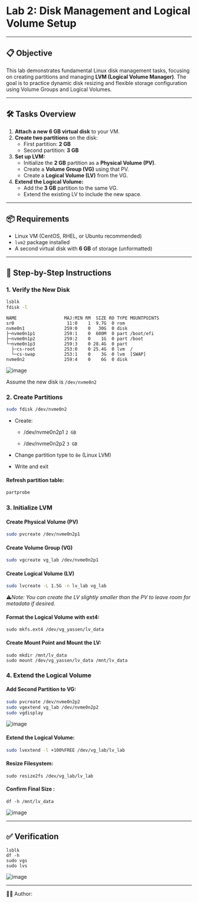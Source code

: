 # Lab 2: Disk Management and Logical Volume Setup

---

## 📋 Objective

This lab demonstrates fundamental Linux disk management tasks, focusing on creating partitions and managing **LVM (Logical Volume Manager)**. The goal is to practice dynamic disk resizing and flexible storage configuration using Volume Groups and Logical Volumes.

---

## 🛠️ Tasks Overview

1. **Attach a new 6 GB virtual disk** to your VM.
2. **Create two partitions** on the disk:
   - First partition: **2 GB**
   - Second partition: **3 GB**
3. **Set up LVM:**
   - Initialize the **2 GB** partition as a **Physical Volume (PV)**.
   - Create a **Volume Group (VG)** using that PV.
   - Create a **Logical Volume (LV)** from the VG.
4. **Extend the Logical Volume:**
   - Add the **3 GB** partition to the same VG.
   - Extend the existing LV to include the new space.

---

## 📦 Requirements

- Linux VM (CentOS, RHEL, or Ubuntu recommended)
- `lvm2` package installed
- A second virtual disk with **6 GB** of storage (unformatted)

---

## 🧱 Step-by-Step Instructions
### 1. Verify the New Disk
```bash
lsblk
fdisk -l
```
```
NAME                  MAJ:MIN RM  SIZE RO TYPE MOUNTPOINTS
sr0                    11:0    1  9.7G  0 rom
nvme0n1               259:0    0   30G  0 disk
├─nvme0n1p1           259:1    0  600M  0 part /boot/efi
├─nvme0n1p2           259:2    0    1G  0 part /boot
└─nvme0n1p3           259:3    0 28.4G  0 part
  ├─cs-root           253:0    0 25.4G  0 lvm  /
  └─cs-swap           253:1    0    3G  0 lvm  [SWAP]
nvme0n2               259:4    0    6G  0 disk
```
![image](https://github.com/user-attachments/assets/4049ddcb-8c58-48a6-a0f2-2f9da0d5c68b)

Assume the new disk is `/dev/nvme0n2`

### 2. Create Partitions
```bash
sudo fdisk /dev/nvme0n2
```
- Create:

   - /dev/nvme0n2p1 `2 GB`

   - /dev/nvme0n2p2  `3 GB`

- Change partition type to `8e` (Linux LVM)

- Write and exit
#### Refresh partition table:
```bash
partprobe
```

### 3. Initialize LVM
#### Create Physical Volume (PV)
```bash
sudo pvcreate /dev/nvme0n2p1
```

#### Create Volume Group (VG)
```bash
sudo vgcreate vg_lab /dev/nvme0n2p1
```

#### Create Logical Volume (LV)
```bash
sudo lvcreate -L 1.5G -n lv_lab vg_lab
```
⚠️*Note: You can create the LV slightly smaller than the PV to leave room for metadata if desired.*

#### Format the Logical Volume with ext4:
```
sudo mkfs.ext4 /dev/vg_yassen/lv_data
```

#### Create Mount Point and Mount the LV:
```
sudo mkdir /mnt/lv_data
sudo mount /dev/vg_yassen/lv_data /mnt/lv_data
```
### 4. Extend the Logical Volume

#### Add Second Partition to VG:
```bash
sudo pvcreate /dev/nvme0n2p2
sudo vgextend vg_lab /dev/nvme0n2p2
sudo vgdisplay
```
![image](https://github.com/user-attachments/assets/ded88a4a-1aab-435b-a4f2-ee91d044fd21)

#### Extend the Logical Volume:
```bash
sudo lvextend -l +100%FREE /dev/vg_lab/lv_lab
```
#### Resize Filesystem:
```
sudo resize2fs /dev/vg_lab/lv_lab
```
#### Confirm Final Size :
```
df -h /mnt/lv_data
```
![image](https://github.com/user-attachments/assets/24cf2d7d-a675-4a0a-90c9-6b6da6a06a09)

---

## ✅ Verification
```
lsblk
df -h
sudo vgs
sudo lvs
```
![image](https://github.com/user-attachments/assets/cddb50ac-9ca4-4f02-ad4f-9e2ee4dc1eb1)

---

👨‍💻 Author:




